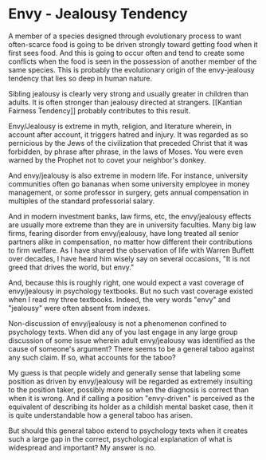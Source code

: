 # Envy - Jealousy Tendency

A member of a species designed through evolutionary process to want often-scarce food is going to be driven strongly toward getting food when it first sees food. And this is going to occur often and tend to create some conflicts when the food is seen in the possession of another member of the same species. This is probably the evolutionary origin of the envy-jealousy tendency that lies so deep in human nature.

Sibling jealousy is clearly very strong and usually greater in children than adults. It is often stronger than jealousy directed at strangers. [[Kantian Fairness Tendency]] probably contributes to this result.

Envy/Jealousy is extreme in myth, religion, and literature wherein, in account after account, it triggers hatred and injury. It was regarded as so pernicious by the Jews of the civilization that preceded Christ that it was forbidden, by phrase after phrase, in the laws of Moses. You were even warned by the Prophet not to covet your neighbor's donkey.

And envy/jealousy is also extreme in modern life. For instance, university communities often go bananas when some university employee in money management, or some professor in surgery, gets annual compensation in multiples of the standard professorial salary.

And in modern investment banks, law firms, etc, the envy/jealousy effects are usually more extreme than they are in university faculties. Many big law firms, fearing disorder from envy/jealousy, have long treated all senior partners alike in compensation, no matter how different their contributions to firm welfare. As I have shared the observation of life with Warren Buffett over decades, I have heard him wisely say on several occasions, "It is not greed that drives the world, but envy."

And, because this is roughly right, one would expect a vast coverage of envy/jealousy in psychology textbooks. But no such vast coverage existed when I read my three textbooks. Indeed, the very words "envy" and "jealousy" were often absent from indexes.

Non-discussion of envy/jealousy is not a phenomenon confined to psychology texts. When did any of you last engage in any large group discussion of some issue wherein adult envy/jealousy was identified as the cause of someone's argument? There seems to be a general taboo against any such claim. If so, what accounts for the taboo?

My guess is that people widely and generally sense that labeling some position as driven by envy/jealousy will be regarded as extremely insulting to the position taker, possibly more so when the diagnosis is correct than when it is wrong. And if calling a position "envy-driven" is perceived as the equivalent of describing its holder as a childish mental basket case, then it is quite understandable how a general taboo has arisen.

But should this general taboo extend to psychology texts when it creates such a large gap in the correct, psychological explanation of what is widespread and important? My answer is no.
